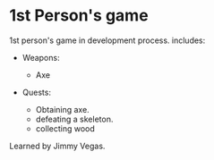 # 1st Person's game

1st person's game in development process. 
includes:
* Weapons:
  * Axe

* Quests:
  * Obtaining axe.
  * defeating a skeleton.
  * collecting wood

Learned by Jimmy Vegas.
